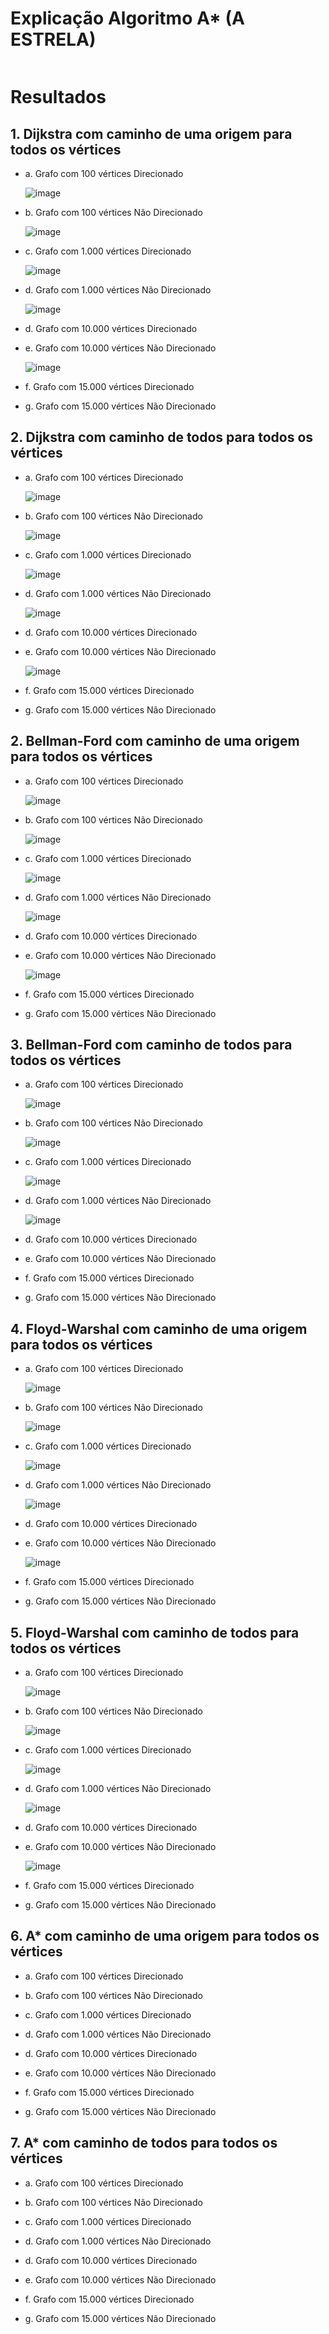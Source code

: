 # Explicação Algoritmo A* (A ESTRELA)

```bash


```

# Resultados
## 1. Dijkstra com caminho de uma origem para todos os vértices
  -   a. Grafo com 100 vértices Direcionado

      ![image](https://github.com/LucasFre26/grafo/assets/99023129/afa21829-86f3-4110-bd07-6316618a7d83)

  -   b. Grafo com 100 vértices Não Direcionado

      ![image](https://github.com/LucasFre26/grafo/assets/99023129/924ed83a-69ea-4447-a0a4-735ed45c7f24)

  -   c. Grafo com 1.000 vértices Direcionado

      ![image](https://github.com/LucasFre26/grafo/assets/99023129/9a2a3106-2c54-4e98-a20c-fc89e37c146c)

  -   d. Grafo com 1.000 vértices Não Direcionado

      ![image](https://github.com/LucasFre26/grafo/assets/99023129/c1669bac-519b-4585-8834-242470d67ac4)

  -   d. Grafo com 10.000 vértices Direcionado

  -   e. Grafo com 10.000 vértices Não Direcionado
  
      ![image](https://github.com/LucasFre26/grafo/assets/99023129/dc007af3-841f-4af6-9e69-ac9bb7a59d45)

  -   f. Grafo com 15.000 vértices Direcionado

  -   g. Grafo com 15.000 vértices Não Direcionado

## 2. Dijkstra com caminho de todos para todos os vértices
  -   a. Grafo com 100 vértices Direcionado

      ![image](https://github.com/LucasFre26/grafo/assets/99023129/53a58c1d-3687-4e8a-b7fc-2d0cfdc5c75c)
    
  -   b. Grafo com 100 vértices Não Direcionado

      ![image](https://github.com/LucasFre26/grafo/assets/99023129/fcb6ab7d-53b3-4a5f-939c-be3365e5826c)

  -   c. Grafo com 1.000 vértices Direcionado

      ![image](https://github.com/LucasFre26/grafo/assets/99023129/40768c64-e2e9-4203-9e98-fd69e9a38c5a)

  -   d. Grafo com 1.000 vértices Não Direcionado

      ![image](https://github.com/LucasFre26/grafo/assets/99023129/f8f052bf-a6f8-4772-a7f8-7761be8db4b8)

  -   d. Grafo com 10.000 vértices Direcionado

  -   e. Grafo com 10.000 vértices Não Direcionado

      ![image](https://github.com/LucasFre26/grafo/assets/99023129/71f59a75-7d26-4516-a0b6-5ae0a273f2c5)

  -   f. Grafo com 15.000 vértices Direcionado

  -   g. Grafo com 15.000 vértices Não Direcionado

## 2. Bellman-Ford com caminho de uma origem para todos os vértices
  -   a. Grafo com 100 vértices Direcionado

      ![image](https://github.com/LucasFre26/grafo/assets/99023129/923e9b41-59de-42ce-91b2-7e43a41375df)
    
  -   b. Grafo com 100 vértices Não Direcionado

      ![image](https://github.com/LucasFre26/grafo/assets/99023129/c2d43dde-5761-4993-9ffb-68f796bad3d6)

  -   c. Grafo com 1.000 vértices Direcionado

      ![image](https://github.com/LucasFre26/grafo/assets/99023129/4f8dfdcf-8bf4-4bc0-b5a1-08d07b8da48a)

  -   d. Grafo com 1.000 vértices Não Direcionado

      ![image](https://github.com/LucasFre26/grafo/assets/99023129/0ae91d6e-46f5-4c81-ac18-29f746d88149)

  -   d. Grafo com 10.000 vértices Direcionado

  -   e. Grafo com 10.000 vértices Não Direcionado

      ![image](https://github.com/LucasFre26/grafo/assets/99023129/a5428707-7af0-4bde-8422-a2e0b76968f6)

  -   f. Grafo com 15.000 vértices Direcionado

  -   g. Grafo com 15.000 vértices Não Direcionado

## 3. Bellman-Ford com caminho de todos para todos os vértices
  -   a. Grafo com 100 vértices Direcionado

      ![image](https://github.com/LucasFre26/grafo/assets/99023129/0e8f6488-b06d-4303-afbf-956380cb7703)
    
  -   b. Grafo com 100 vértices Não Direcionado

      ![image](https://github.com/LucasFre26/grafo/assets/99023129/0efe2786-2194-4e69-8b20-8bc57fb6f7fe)

  -   c. Grafo com 1.000 vértices Direcionado

      ![image](https://github.com/LucasFre26/grafo/assets/99023129/8118f210-1033-4471-95a5-467e3f731454)

  -   d. Grafo com 1.000 vértices Não Direcionado

      ![image](https://github.com/LucasFre26/grafo/assets/99023129/bee9b302-e9a9-4448-b459-542ebe6a0b63)

  -   d. Grafo com 10.000 vértices Direcionado

  -   e. Grafo com 10.000 vértices Não Direcionado

  -   f. Grafo com 15.000 vértices Direcionado

  -   g. Grafo com 15.000 vértices Não Direcionado
    
## 4. Floyd-Warshal com caminho de uma origem para todos os vértices
  -   a. Grafo com 100 vértices Direcionado

      ![image](https://github.com/LucasFre26/grafo/assets/99023129/8385dc24-8c00-41af-9330-9677768ae934)
    
  -   b. Grafo com 100 vértices Não Direcionado

      ![image](https://github.com/LucasFre26/grafo/assets/99023129/770b9c1f-fe46-4e5c-b64e-f15a82741c80)

  -   c. Grafo com 1.000 vértices Direcionado

      ![image](https://github.com/LucasFre26/grafo/assets/99023129/ca5c2c72-57e6-477b-984b-be8944623bee)

  -   d. Grafo com 1.000 vértices Não Direcionado

      ![image](https://github.com/LucasFre26/grafo/assets/99023129/204c34a6-a208-4efe-8f69-d2e71001abbd)

  -   d. Grafo com 10.000 vértices Direcionado

  -   e. Grafo com 10.000 vértices Não Direcionado

      ![image](https://github.com/LucasFre26/grafo/assets/99023129/2968100c-a1a8-4c99-bb13-e89fac0a264f)

  -   f. Grafo com 15.000 vértices Direcionado

  -   g. Grafo com 15.000 vértices Não Direcionado
    
## 5. Floyd-Warshal com caminho de todos para todos os vértices
  -   a. Grafo com 100 vértices Direcionado

      ![image](https://github.com/LucasFre26/grafo/assets/99023129/fb1e4d99-63d1-4229-a081-8d56b3d84143)
    
  -   b. Grafo com 100 vértices Não Direcionado

      ![image](https://github.com/LucasFre26/grafo/assets/99023129/79188b2d-5072-49ec-a3a0-dc194fbc6528)

  -   c. Grafo com 1.000 vértices Direcionado

      ![image](https://github.com/LucasFre26/grafo/assets/99023129/a9204df4-2536-4a51-91fe-9b6f65911fd1)

  -   d. Grafo com 1.000 vértices Não Direcionado

      ![image](https://github.com/LucasFre26/grafo/assets/99023129/22463767-0bda-47f0-a958-76e0aa53cd0d)

  -   d. Grafo com 10.000 vértices Direcionado

  -   e. Grafo com 10.000 vértices Não Direcionado

      ![image](https://github.com/LucasFre26/grafo/assets/99023129/b111b255-f982-4e84-9b51-ef56d1750a29)

  -   f. Grafo com 15.000 vértices Direcionado

  -   g. Grafo com 15.000 vértices Não Direcionado
  
## 6. A* com caminho de uma origem para todos os vértices
  -   a. Grafo com 100 vértices Direcionado
    
  -   b. Grafo com 100 vértices Não Direcionado

  -   c. Grafo com 1.000 vértices Direcionado

  -   d. Grafo com 1.000 vértices Não Direcionado

  -   d. Grafo com 10.000 vértices Direcionado

  -   e. Grafo com 10.000 vértices Não Direcionado

  -   f. Grafo com 15.000 vértices Direcionado

  -   g. Grafo com 15.000 vértices Não Direcionado
  
## 7. A* com caminho de todos para todos os vértices
  -   a. Grafo com 100 vértices Direcionado
    
  -   b. Grafo com 100 vértices Não Direcionado

  -   c. Grafo com 1.000 vértices Direcionado

  -   d. Grafo com 1.000 vértices Não Direcionado

  -   d. Grafo com 10.000 vértices Direcionado

  -   e. Grafo com 10.000 vértices Não Direcionado

  -   f. Grafo com 15.000 vértices Direcionado

  -   g. Grafo com 15.000 vértices Não Direcionado
